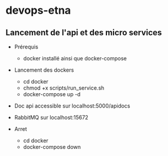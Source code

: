 # devops-etna
## Lancement de l'api et des micro services
- Prérequis
  - docker installé ainsi que docker-compose

- Lancement des dockers
  - cd docker
  - chmod +x scripts/run_service.sh
  - docker-compose up -d

- Doc api accessible sur localhost:5000/apidocs
- RabbitMQ sur localhost:15672

- Arret
  - cd docker
  - docker-compose down
